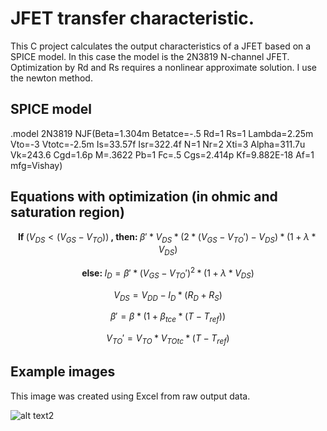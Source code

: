 # JFET transfer characteristic.

This C project calculates the output characteristics of a JFET based on a SPICE model. In this case the model is the 2N3819 N-channel JFET. Optimization by Rd and Rs requires a nonlinear approximate solution. I use the newton method.

## SPICE model

.model 2N3819 NJF(Beta=1.304m Betatce=-.5 Rd=1 Rs=1 Lambda=2.25m Vto=-3 Vtotc=-2.5m Is=33.57f Isr=322.4f N=1 Nr=2 Xti=3 Alpha=311.7u Vk=243.6 Cgd=1.6p M=.3622 Pb=1 Fc=.5 Cgs=2.414p Kf=9.882E-18 Af=1 mfg=Vishay)

## Equations with optimization (in ohmic and saturation region)

$$\textbf{If } (V_{DS} < (V_{GS} - V_{TO})) \textbf{ , then: }\beta' * V_{DS} *(2 * (V_{GS} - V_{TO}') - V_{DS})*(1 + \lambda * V_{DS})$$


$$\textbf{else: } I_{D} = \beta' * (V_{GS} - V_{TO}')^2 * (1 + \lambda * V_{DS})$$


$$V_{DS} = V_{DD} - I_{D} * (R_{D} + R_{S})$$


$$\beta' = \beta * (1 + \beta_{tce} * (T - T_{ref}))$$


$$V_{TO}' = V_{TO} * V_{TOtc} * (T - T_{ref})$$


## Example images

This image was created using Excel from raw output data.

![alt text2](http://www.vargalaszlo.com/images/out/JFET_output_characteristics-01.jpg)
